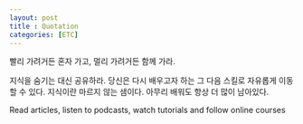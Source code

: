 ```yaml
---
layout: post
title : Quotation
categories: [ETC]
---
```


빨리 가려거든 혼자 가고, 멀리 가려거든 함께 가라.

지식을 숨기는 대신 공유하라. 당신은 다시 배우고자 하는 그 다음 스킬로 자유롭게 이동할 수 있다. 지식이란 마르지 않는 샘이다. 아무리 배워도 항상 더 많이 남아있다.

Read articles, listen to podcasts, watch tutorials and follow online courses